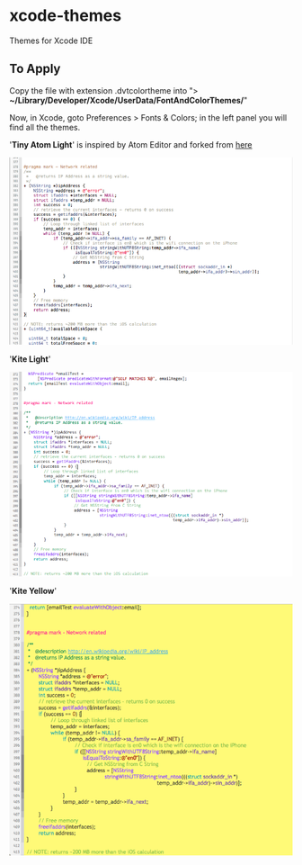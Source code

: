 xcode-themes
============

Themes for Xcode IDE

## To Apply 

Copy the file with extension .dvtcolortheme into  "> **~/Library/Developer/Xcode/UserData/FontAndColorThemes/**"

Now, in Xcode, goto Preferences > Fonts & Colors; in the left panel you will find all the themes.


'**Tiny Atom Light**' is inspired by Atom Editor and forked from [here](https://github.com/paulpilone/xcode-themes)

![Tiny Atom Light preview](https://raw.githubusercontent.com/ajithrnayak/xcode-themes/master/Tiny%20Atom%20light/tiny%20Atom%20Light.png)



'**Kite Light**'  

![Kite Light preview](https://raw.githubusercontent.com/ajithrnayak/xcode-themes/master/Kite%20Light/Kite%20Light.png)


'**Kite Yellow**'

![Kite Yellow preview](https://raw.githubusercontent.com/ajithrnayak/xcode-themes/master/Kite%20Yellow/Kite%20Yellow.png)
